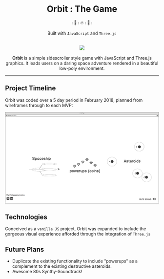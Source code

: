 <h1 align="center"><strong>Orbit : The Game</strong></h1>
<div align="center">
   : 🚀 :  🔥 :  🚀 :
   <br/>
</div>
<br/>
<div align="center">
  Built with
  <code>JavaScript</code>
  and
  <code>Three.js</code>
</div>

<br/>

<p align="center">
  <img src="https://media.giphy.com/media/WxcfRbfaVLZftv0NF3/giphy.gif">
</p>

<center><strong>Orbit</strong> is a simple sidescroller style game with JavaScript and Three.js graphics. It leads users on a daring space adventure rendered in a beautiful low-poly environment.</center>

---

## Project Timeline
Orbit was coded over a 5 day period in February 2018, planned from wireframes through to each MVP:

![wireframes](https://github.com/fmbf/orbit/blob/master/asteroids_wireframe.png)

## Technologies
Conceived as a `vanilla JS` project, Orbit was expanded to include the gorgeous visual experience afforded through the integration of `Three.js`


## Future Plans
  + Duplicate the existing functionality to include "powerups" as a complement to the existing destructive asteroids.
  + Awesome 80s Synthy-Soundtrack!
